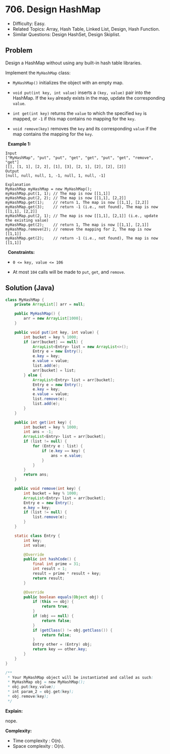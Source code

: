 # 706. Design HashMap

- Difficulty: Easy.
- Related Topics: Array, Hash Table, Linked List, Design, Hash Function.
- Similar Questions: Design HashSet, Design Skiplist.

## Problem

Design a HashMap without using any built-in hash table libraries.

Implement the ```MyHashMap``` class:


	
- ```MyHashMap()``` initializes the object with an empty map.
	
- ```void put(int key, int value)``` inserts a ```(key, value)``` pair into the HashMap. If the ```key``` already exists in the map, update the corresponding ```value```.
	
- ```int get(int key)``` returns the ```value``` to which the specified ```key``` is mapped, or ```-1``` if this map contains no mapping for the ```key```.
	
- ```void remove(key)``` removes the ```key``` and its corresponding ```value``` if the map contains the mapping for the ```key```.


 
**Example 1:**

```
Input
["MyHashMap", "put", "put", "get", "get", "put", "get", "remove", "get"]
[[], [1, 1], [2, 2], [1], [3], [2, 1], [2], [2], [2]]
Output
[null, null, null, 1, -1, null, 1, null, -1]

Explanation
MyHashMap myHashMap = new MyHashMap();
myHashMap.put(1, 1); // The map is now [[1,1]]
myHashMap.put(2, 2); // The map is now [[1,1], [2,2]]
myHashMap.get(1);    // return 1, The map is now [[1,1], [2,2]]
myHashMap.get(3);    // return -1 (i.e., not found), The map is now [[1,1], [2,2]]
myHashMap.put(2, 1); // The map is now [[1,1], [2,1]] (i.e., update the existing value)
myHashMap.get(2);    // return 1, The map is now [[1,1], [2,1]]
myHashMap.remove(2); // remove the mapping for 2, The map is now [[1,1]]
myHashMap.get(2);    // return -1 (i.e., not found), The map is now [[1,1]]
```

 
**Constraints:**


	
- ```0 <= key, value <= 106```
	
- At most ```104``` calls will be made to ```put```, ```get```, and ```remove```.



## Solution (Java)

```java
class MyHashMap {
    private ArrayList[] arr = null;

    public MyHashMap() {
        arr = new ArrayList[1000];
    }

    public void put(int key, int value) {
        int bucket = key % 1000;
        if (arr[bucket] == null) {
            ArrayList<Entry> list = new ArrayList<>();
            Entry e = new Entry();
            e.key = key;
            e.value = value;
            list.add(e);
            arr[bucket] = list;
        } else {
            ArrayList<Entry> list = arr[bucket];
            Entry e = new Entry();
            e.key = key;
            e.value = value;
            list.remove(e);
            list.add(e);
        }
    }

    public int get(int key) {
        int bucket = key % 1000;
        int ans = -1;
        ArrayList<Entry> list = arr[bucket];
        if (list != null) {
            for (Entry e : list) {
                if (e.key == key) {
                    ans = e.value;
                }
            }
        }
        return ans;
    }

    public void remove(int key) {
        int bucket = key % 1000;
        ArrayList<Entry> list = arr[bucket];
        Entry e = new Entry();
        e.key = key;
        if (list != null) {
            list.remove(e);
        }
    }

    static class Entry {
        int key;
        int value;

        @Override
        public int hashCode() {
            final int prime = 31;
            int result = 1;
            result = prime * result + key;
            return result;
        }

        @Override
        public boolean equals(Object obj) {
            if (this == obj) {
                return true;
            }
            if (obj == null) {
                return false;
            }
            if (getClass() != obj.getClass()) {
                return false;
            }
            Entry other = (Entry) obj;
            return key == other.key;
        }
    }
}

/**
 * Your MyHashMap object will be instantiated and called as such:
 * MyHashMap obj = new MyHashMap();
 * obj.put(key,value);
 * int param_2 = obj.get(key);
 * obj.remove(key);
 */
```

**Explain:**

nope.

**Complexity:**

* Time complexity : O(n).
* Space complexity : O(n).

